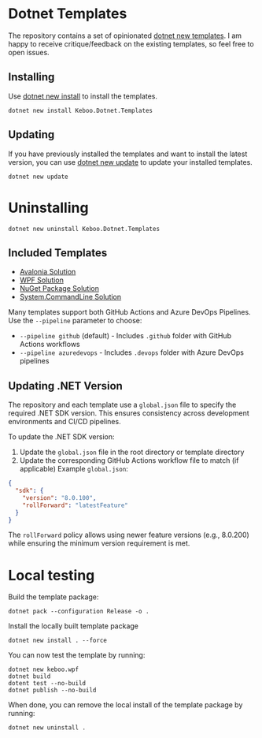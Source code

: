 # Dotnet Templates

The repository contains a set of opinionated [dotnet new templates](https://learn.microsoft.com/dotnet/core/tools/custom-templates). I am happy to receive critique/feedback on the existing templates, so feel free to open issues.

## Installing
Use [dotnet new install](https://learn.microsoft.com/dotnet/core/tools/dotnet-new-install) to install the templates.

```cli
dotnet new install Keboo.Dotnet.Templates
```

## Updating
If you have previously installed the templates and want to install the latest version, you can use [dotnet new update](https://learn.microsoft.com/dotnet/core/tools/dotnet-new-update) to update your installed templates.
```cli
dotnet new update
```

# Uninstalling
```cli
dotnet new uninstall Keboo.Dotnet.Templates
```

## Included Templates 
- [Avalonia Solution](./templates/Avalonia/AvaloniaSolution/README.md)
- [WPF Solution](./templates/WPF/WpfApp/README.md)
- [NuGet Package Solution](./templates/Library/NuGet/README.md)
- [System.CommandLine Solution](./templates/Console/ConsoleApp/README.md)

Many templates support both GitHub Actions and Azure DevOps Pipelines. Use the `--pipeline` parameter to choose:
- `--pipeline github` (default) - Includes `.github` folder with GitHub Actions workflows
- `--pipeline azuredevops` - Includes `.devops` folder with Azure DevOps pipelines

## Updating .NET Version

The repository and each template use a `global.json` file to specify the required .NET SDK version. This ensures consistency across development environments and CI/CD pipelines.

To update the .NET SDK version:

1. Update the `global.json` file in the root directory or template directory
2. Update the corresponding GitHub Actions workflow file to match (if applicable)
Example `global.json`:
```json
{
  "sdk": {
    "version": "8.0.100",
    "rollForward": "latestFeature"
  }
}
```

The `rollForward` policy allows using newer feature versions (e.g., 8.0.200) while ensuring the minimum version requirement is met.

# Local testing 
Build the template package:
```cli
dotnet pack --configuration Release -o .
```

Install the locally built template package
```cli
dotnet new install . --force
```

You can now test the template by running:
```cli
dotnet new keboo.wpf
dotnet build
dotent test --no-build
dotnet publish --no-build
```

When done, you can remove the local install of the template package by running:
```cli
dotnet new uninstall .
```
